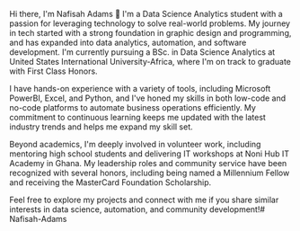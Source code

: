 Hi there, I'm Nafisah Adams 👋
I'm a Data Science Analytics student with a passion for leveraging technology to solve real-world problems.
My journey in tech started with a strong foundation in graphic design and programming, and has expanded into data analytics,
automation, and software development. I'm currently pursuing a BSc. in Data Science Analytics at United States International University-Africa, 
where I'm on track to graduate with First Class Honors.

I have hands-on experience with a variety of tools, including Microsoft PowerBI, Excel, and Python, and I've honed my skills in both low-code and no-code platforms
to automate business operations efficiently. My commitment to continuous learning keeps me updated with the latest industry trends and helps me expand my skill set.

Beyond academics, I'm deeply involved in volunteer work, including mentoring high school students and delivering IT workshops at Noni Hub IT Academy in Ghana.
My leadership roles and community service have been recognized with several honors, including being named a Millennium Fellow and receiving the MasterCard Foundation Scholarship.

Feel free to explore my projects and connect with me if you share similar interests in data science, automation, and community development!# Nafisah-Adams
